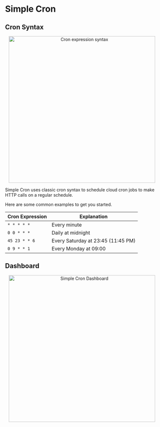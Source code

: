 # Simple Cron

## Cron Syntax

<p align="center">
  <img src="https://raw.githubusercontent.com/saasify-sh/simple-cron/master/media/cron-syntax.png" alt="Cron expression syntax" width="480" />
</p>

Simple Cron uses classic cron syntax to schedule cloud cron jobs to make HTTP calls on a regular schedule.

Here are some common examples to get you started.

| Cron Expression | Explanation                        |
| --------------- | ---------------------------------- |
| `* * * * *`     | Every minute                       |
| `0 0 * * *`     | Daily at midnight                  |
| `45 23 * * 6`   | Every Saturday at 23:45 (11:45 PM) |
| `0 9 * * 1`     | Every Monday at 09:00              |

## Dashboard

<p align="center">
  <img src="https://raw.githubusercontent.com/saasify-sh/simple-cron/master/media/docs/dashboard.png" alt="Simple Cron Dashboard" width="480" />
</p>
